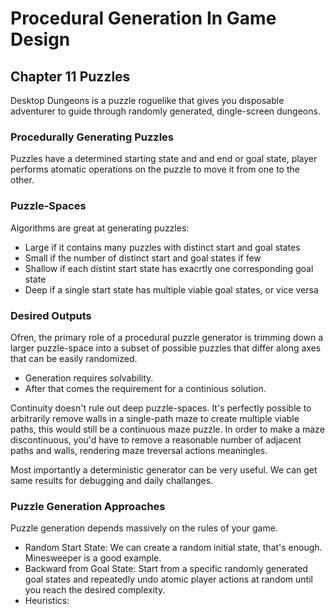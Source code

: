 # Procedural Generation In Game Design

## Chapter 11 Puzzles

Desktop Dungeons is a puzzle roguelike that gives you dısposable adventurer to guide through randomly generated, dingle-screen dungeons.

### Procedurally Generating Puzzles

Puzzles have a determined starting state and and end or goal state, player performs atomatic operations on the puzzle to move it from one to the other.

### Puzzle-Spaces

Algorithms are great at generating puzzles:

- Large if it contains many puzzles with distinct start and goal states
- Small if the number of distinct start and goal states if few
- Shallow if each distint start state has exacrtly one corresponding goal state
- Deep if a single start state has multiple viable goal states, or vice versa

### Desired Outputs

Ofren, the primary role of a procedural puzzle generator is trimming down a larger puzzle-space into a subset of possible puzzles that differ along axes that can be easily randomized.

- Generation requires solvability.
- After that comes the requirement for a continious solution.

Continuity doesn't rule out deep puzzle-spaces. It's perfectly possible to arbitrarily remove walls in a single-path maze to create multiple viable paths, this would still be a continuous maze puzzle. In order to make a maze discontinuous, you'd have to remove a reasonable number of adjacent paths and walls, rendering maze treversal actions meaningles.

Most importantly a deterministic generator can be very useful. We can get same results for debugging and daily challanges.

### Puzzle Generation Approaches

Puzzle generation depends massively on the rules of your game.

- Random Start State: We can create a random initial state, that's enough. Minesweeper is a good example.
- Backward from Goal State: Start from a specific randomly generated goal states and repeatedly undo atomic player actions at random until you reach the desired complexity.
- Heuristics:  

